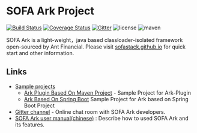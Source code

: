 # SOFA Ark  Project

[![Build Status](https://travis-ci.org/sofastack/sofa-ark.svg?branch=master)](https://travis-ci.org/sofastack/sofa-ark)
[![Coverage Status](https://coveralls.io/repos/github/sofastack/sofa-ark/badge.svg?branch=master)](https://coveralls.io/github/sofastack/sofa-ark?branch=master)
[![Gitter](https://img.shields.io/badge/chat-on%20gitter-orange.svg)](https://gitter.im/sofa-ark/Lobby)
![license](https://img.shields.io/badge/license-Apache--2.0-green.svg)
![maven](https://img.shields.io/badge/maven-v3.0-blue.svg)


SOFA Ark is a light-weight，java based classloader-isolated framework 
open-sourced by Ant Financial. Please visit [sofastack.github.io](https://sofastack.github.io/)
for quick start and other information.

## Links
+ [Sample projects](https://github.com/sofastack/sofa-ark/tree/master/sofa-ark-samples)
    + [Ark Plugin Based On Maven Project](https://github.com/sofastack/sofa-ark/tree/master/sofa-ark-samples/sample-ark-plugin) - Sample Project for Ark-Plugin
    + [Ark Based On Spring Boot](https://github.com/sofastack/sofa-ark/tree/master/sofa-ark-samples/sample-springboot-ark) Sample Project for Ark based on Spring Boot Project
+ [Gitter channel](https://gitter.im/sofa-ark/Lobby) - Online chat room with SOFA Ark developers.
+ [SOFA Ark user manual(chinese)](https://sofastack.github.io/docs/) : Describe how to used SOFA Ark and its features. 